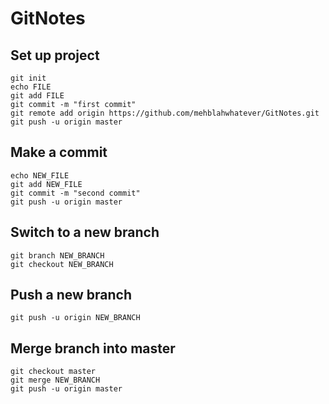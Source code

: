 # GitNotes

## Set up project
```
git init
echo FILE
git add FILE
git commit -m "first commit"
git remote add origin https://github.com/mehblahwhatever/GitNotes.git
git push -u origin master
```
## Make a commit
```
echo NEW_FILE
git add NEW_FILE
git commit -m "second commit"
git push -u origin master
```

## Switch to a new branch
```
git branch NEW_BRANCH
git checkout NEW_BRANCH
```

## Push a new branch
```
git push -u origin NEW_BRANCH
```

## Merge branch into master
```
git checkout master
git merge NEW_BRANCH
git push -u origin master
```

